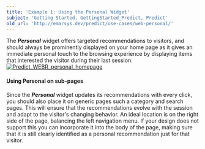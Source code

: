 ```yaml
---
title: 'Example 1: Using the Personal Widget'
subject: 'Getting Started, GettingStarted_Predict, Predict'
old_url: 'http://emarsys.dev/predict/use-cases/web-personal/'
---
```


The ***Personal*** widget offers targeted recommendations to visitors, and should always be prominently displayed on your home page as it gives an immediate personal touch to the browsing experience by displaying items that interested the visitor during their last session. [![Predict_WEBR_personal_homepage](/assets/images/Predict_WEBR_personal_homepage.png)](/assets/images/Predict_WEBR_personal_homepage.png)

#### Using Personal on sub-pages

 Since the ***Personal*** widget updates its recommendations with every click, you should also place it on generic pages such a category and search pages. This will ensure that the recommendations evolve with the session and adapt to the visitor's changing behavior. An ideal location is on the right side of the page, balancing the left navigation menu. If your design does not support this you can incorporate it into the body of the page, making sure that it is still clearly identified as a personal recommendation just for that visitor.